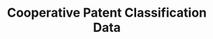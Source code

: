 ---
layout: default
bigquery: https://console.cloud.google.com/bigquery?p=patents-public-data&d=cpc&page=dataset
citation: '“Cooperative Patent Classification” by the EPO and USPTO, for public use. '
contributors: EPO, USPTO
cost: None
description: Cooperative Patent Classification Data contains the scheme and definitions
  of the Cooperative Patent Classification system for classifying patent documents.
  The CPC is the result of a partnership between the EPO and the USPTO in their joint
  effort to develop a common, internationally compatible classification system for
  technical documents, in particular patent publications, which will be used by both
  offices in the patent granting process
documentation: https://www.cooperativepatentclassification.org/cpcSchemeAndDefinitions
last_edit: Mon, 04 Apr 2022 19:07:06 GMT
location: https://www.cooperativepatentclassification.org/index
maintained_by: USPTO, EPO
schema_fields: '[''informativeReferences'', ''level'', ''status'', ''children'', ''definition'',
  ''titlePart'', ''glossary'', ''breakdown_code'', ''breakdownCode'', ''ipc_concordant'',
  ''ipcConcordant'', ''residual_references'', ''notAllocatable'', ''symbol'', ''not_allocatable'',
  ''dateRevised'', ''date_revised'', ''title_full'', ''parents'', ''residualReferences'',
  ''title_part'', ''additional_only'', ''sizeCache'', ''titleFull'', ''limitingReferences'',
  ''informative_references'', ''applicationReferences'', ''child_groups'', ''childGroups'',
  ''limiting_references'', ''synonyms'', ''application_references'']'
shortname: cooperative_patent_classification
tags:
- patents
- science
title: Cooperative Patent Classification Data
uuid: 984374a7-16e9-4b35-9445-458daceb01bf
---